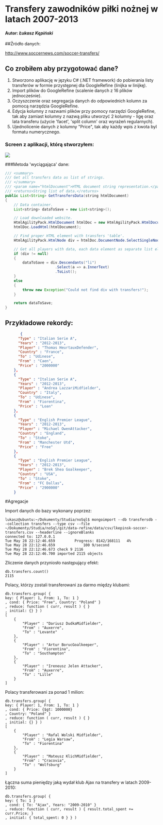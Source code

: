 # Transfery zawodników piłki nożnej w latach 2007-2013

#### Autor: *Łukasz Kępiński*

##Źródło danych: 

http://www.soccernews.com/soccer-transfers/

## Co zrobiłem aby przygotować dane?

1. Stworzono aplikację w języku C# (.NET framework) do pobierania listy transferów w formie przystępnej dla GoogleRefine (linijka w linijkę).
1. Import plików do GoogleRefine (scalenie danych z 16 plików jednocześnie).
1. Oczyszczenie oraz segregacja danych do odpowiednich kolumn za pomocą narzędzia GoogleRefine.
1. Edycja kolumny z nazwami plików przy pomocy narzędzi GoogleRefine, tak aby zamiast kolumny z nazwą pliku utworzyć 2 kolumny - ligę oraz lata transferu (użycie 'facet', 'split column' oraz wyrażeń regularnych).
1. Ujednolicenie danych z kolumny "Price", tak aby każdy wpis z kwota byl formatu numerycznego.

### Screen z aplikacji, którą stworzyłem:

![](../images/lkepinsk/transfers-data-download-screen.png)

###Metoda 'wyciągająca' dane:

```java
/// <summary>
/// Get all transfers data as list of strings.
/// </summary>
/// <param name="htmlDocument">HTML document string representation.</param>
/// <returns>String list of data.</returns>
public List<String> GetTransfersData(string htmlDocument)
{
	// Data container.
	List<string> dataToSave = new List<string>();

	// Load downloaded website.
	HtmlAgilityPack.HtmlDocument htmlDoc = new HtmlAgilityPack.HtmlDocument();
	htmlDoc.LoadHtml(htmlDocument);

	// Find proper HTML element with transfers 'table'.
	HtmlAgilityPack.HtmlNode div = htmlDoc.DocumentNode.SelectSingleNode("//div[@class='panes']");

	// Get all players with data, each data element as separate list element.
	if (div != null)
	{
		dataToSave = div.Descendants("li")
					   .Select(a => a.InnerText)
					   .ToList();
	}
	else
	{
		throw new Exception("Could not find div with transfers!");
	}

	return dataToSave;
}
```

## Przykładowe rekordy:
```json
       {
      "Type" : "Italian Serie A",
      "Years" : "2012-2013",
      "Player" : "Thomas HeurtauxDefender",
      "Country" : "France",
      "To" : "Udinese",
      "From" : "Caen",
      "Price" : "2000000"
    },
    {
      "Type" : "Italian Serie A",
      "Years" : "2012-2013",
      "Player" : "Andrea LazzariMidfielder",
      "Country" : "Italy",
      "To" : "Udinese",
      "From" : "Fiorentina",
      "Price" : "Loan"
    },
	{
      "Type" : "English Premier League",
      "Years" : "2012-2013",
      "Player" : "Michael OwenAttacker",
      "Country" : "England",
      "To" : "Stoke",
      "From" : "Manchester Utd",
      "Price" : "Free"
    },
    {
      "Type" : "English Premier League",
      "Years" : "2012-2013",
      "Player" : "Brek Shea Goalkeeper",
      "Country" : "USA",
      "To" : "Stoke",
      "From" : "FC Dallas",
      "Price" : "2900000"
    }
```

#Agregacje

Import danych do bazy wykonany poprzez:

```
lukasz@ubuntu:~/Dokumenty/Studia/noSql$ mongoimport --db transfersdb --collection transfers --type csv --file ~/Dokumenty/Studia/noSql/git/data-refine/data/csv/lkepinsk-soccer-transfers.csv --headerline --ignoreBlanks
connected to: 127.0.0.1
Tue May 28 22:12:46.659 		Progress: 8142/168111	4%
Tue May 28 22:12:46.659 			100	9/second
Tue May 28 22:12:46.673 check 9 2116
Tue May 28 22:12:46.700 imported 2115 objects
```

Zliczenie danych przyniosło następujący efekt: 

```
db.transfers.count()
2115
```

Polacy, którzy zostali transferowani za darmo między klubami:

```
db.transfers.group( { 
key: { Player: 1, From: 1, To: 1 }
, cond: { Price: "Free", Country: "Poland" }
, reduce: function ( curr, result ) { }
, initial: {} } )
[
	{
		"Player" : "Dariusz DudkaMidfielder",
		"From" : "Auxerre",
		"To" : "Levante"
	},
	{
		"Player" : "Artur BorucGoalkeeper",
		"From" : "Fiorentina",
		"To" : "Southampton"
	},
	{
		"Player" : "Ireneusz Jelen Attacker",
		"From" : "Auxerre",
		"To" : "Lille"
	}
]
```

Polacy transferowani za ponad 1 milion:

```
db.transfers.group( { 
key: { Player: 1, From: 1, To: 1 }
, cond: { Price: {$gt: 1000000}
, Country: "Poland" }
, reduce: function ( curr, result ) { }
, initial: {} } )
[
	{
		"Player" : "Rafal Wolski Midfielder",
		"From" : "Legia Warsaw",
		"To" : "Fiorentina"
	},
	{
		"Player" : "Mateusz KlichMidfielder",
		"From" : "Cracovia",
		"To" : "Wolfsburg"
	}
]
```

Łączna suma pieniędzy jaką wydał klub Ajax na transfery w latach 2009-2010:

```
db.transfers.group( { 
key: { To: 1 }
, cond: { To: "Ajax", Years: "2009-2010" }
, reduce: function ( curr, result ) { result.total_spent += curr.Price; }
, initial: { total_spent: 0 } } )
```


